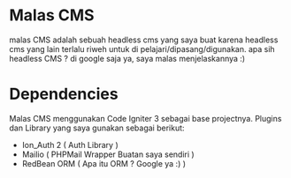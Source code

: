 # Malas CMS

malas CMS adalah sebuah headless cms yang saya buat karena headless cms yang lain terlalu riweh untuk di pelajari/dipasang/digunakan. apa sih headless CMS ? di google saja ya, saya malas menjelaskannya :)

# Dependencies

Malas CMS menggunakan Code Igniter 3 sebagai base projectnya. Plugins dan Library yang saya gunakan sebagai berikut:

- Ion_Auth 2 ( Auth Library )
- Mailio ( PHPMail Wrapper Buatan saya sendiri )
- RedBean ORM ( Apa itu ORM ? Google ya :) )
